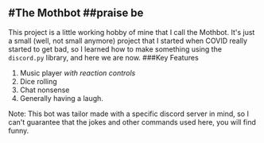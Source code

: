 #The Mothbot
##praise be
---
This project is a little working hobby of mine that I call the Mothbot. It's just a small (well, not small anymore) project that I started when COVID really started to get bad, so I learned how to make something using the `discord.py` library, and here we are now.
###Key Features
1. Music player *with reaction controls*
2. Dice rolling
3. Chat nonsense
4. Generally having a laugh. 

Note: This bot was tailor made with a specific discord server in mind, so I can't guarantee that the jokes and other commands used here, you will find funny.

